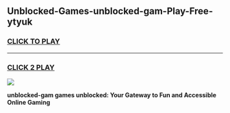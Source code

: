 
## Unblocked-Games-unblocked-gam-Play-Free-ytyuk
<h3>
<a href="https://premium76.site?title=unblocked-gam&ref=24M">CLICK TO PLAY</a></h3>
<hr>

<h3>
<a href="https://premium76.site?title=unblocked-gam&ref=24M">CLICK 2 PLAY</a>
  
</h3>

<a href="https://premium76.site?title=unblocked-gam&ref=24M"><img src="https://clearcache.store/games.png"></a>


**unblocked-gam games unblocked: Your Gateway to Fun and Accessible Online Gaming**
